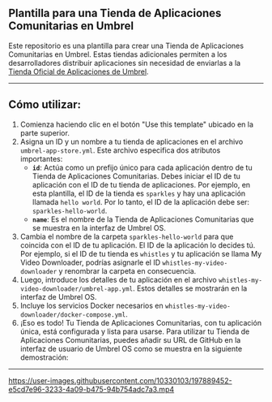 ## Plantilla para una Tienda de Aplicaciones Comunitarias en Umbrel

Este repositorio es una plantilla para crear una Tienda de Aplicaciones Comunitarias en Umbrel. Estas tiendas adicionales permiten a los desarrolladores distribuir aplicaciones sin necesidad de enviarlas a la [Tienda Oficial de Aplicaciones de Umbrel](https://github.com/getumbrel/umbrel-apps).

---

## Cómo utilizar:

1. Comienza haciendo clic en el botón "Use this template" ubicado en la parte superior.
2. Asigna un ID y un nombre a tu tienda de aplicaciones en el archivo `umbrel-app-store.yml`. Este archivo especifica dos atributos importantes:
   - **`id`**: Actúa como un prefijo único para cada aplicación dentro de tu Tienda de Aplicaciones Comunitarias. Debes iniciar el ID de tu aplicación con el ID de tu tienda de aplicaciones. Por ejemplo, en esta plantilla, el ID de la tienda es `sparkles` y hay una aplicación llamada `hello world`. Por lo tanto, el ID de la aplicación debe ser: `sparkles-hello-world`.
   - **`name`**: Es el nombre de la Tienda de Aplicaciones Comunitarias que se muestra en la interfaz de Umbrel OS.
3. Cambia el nombre de la carpeta `sparkles-hello-world` para que coincida con el ID de tu aplicación. El ID de la aplicación lo decides tú. Por ejemplo, si el ID de tu tienda es `whistles` y tu aplicación se llama My Video Downloader, podrías asignarle el ID `whistles-my-video-downloader` y renombrar la carpeta en consecuencia.
4. Luego, introduce los detalles de tu aplicación en el archivo `whistles-my-video-downloader/umbrel-app.yml`. Estos detalles se mostrarán en la interfaz de Umbrel OS.
5. Incluye los servicios Docker necesarios en `whistles-my-video-downloader/docker-compose.yml`.
6. ¡Eso es todo! Tu Tienda de Aplicaciones Comunitarias, con tu aplicación única, está configurada y lista para usarse. Para utilizar tu Tienda de Aplicaciones Comunitarias, puedes añadir su URL de GitHub en la interfaz de usuario de Umbrel OS como se muestra en la siguiente demostración:

--- 

https://user-images.githubusercontent.com/10330103/197889452-e5cd7e96-3233-4a09-b475-94b754adc7a3.mp4
